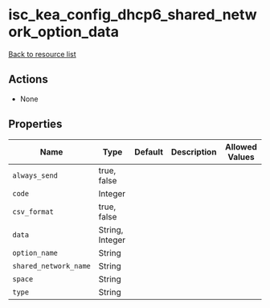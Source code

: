 # isc_kea_config_dhcp6_shared_network_option_data

[Back to resource list](../README.md#resources)

## Actions

- None

## Properties

| Name                  | Type            | Default | Description | Allowed Values |
| --------------------- | --------------- | ------- | ----------- | -------------- |
| `always_send`         | true, false     |         |             |                |
| `code`                | Integer         |         |             |                |
| `csv_format`          | true, false     |         |             |                |
| `data`                | String, Integer |         |             |                |
| `option_name`         | String          |         |             |                |
| `shared_network_name` | String          |         |             |                |
| `space`               | String          |         |             |                |
| `type`                | String          |         |             |                |
